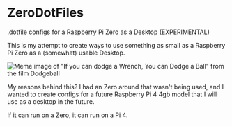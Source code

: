 # ZeroDotFiles
.dotfile configs for a Raspberry Pi Zero as a Desktop (EXPERIMENTAL)

This is my attempt to create ways to use something as small as a Raspberry Pi Zero as a (somewhat) usable Desktop.

![Meme image of "If you can dodge a Wrench, You can Dodge a Ball" from the film Dodgeball](https://live.staticflickr.com/3926/15248503345_32e41e98c7_z.jpg)

My reasons behind this? I had an Zero around that wasn't being used, and I wanted to create configs for a future Raspberry Pi 4 4gb model that I will use as a desktop in the future. 

If it can run on a Zero, it can run on a Pi 4. 

